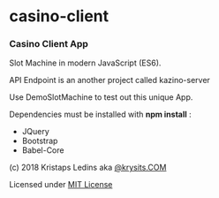 # casino-client

### Casino Client App

Slot Machine in modern JavaScript (ES6).

API Endpoint is an another project called kazino-server

Use DemoSlotMachine to test out this unique App.

Dependencies must be installed with __npm install__ :
* JQuery
* Bootstrap
* Babel-Core

(c) 2018 Kristaps Ledins aka [@krysits.COM](http://krysits.com)

Licensed under [MIT License](../blob/master/LICENSE)

